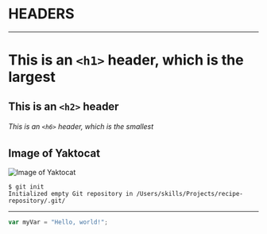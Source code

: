 # HEADERS
---
# This is an `<h1>` header, which is the largest

## This is an `<h2>` header

###### This is an `<h6>` header, which is the smallest

## Image of Yaktocat
![Image of Yaktocat](https://octodex.github.com/images/yaktocat.png)

```
$ git init
Initialized empty Git repository in /Users/skills/Projects/recipe-repository/.git/
```
---
``` javascript
var myVar = "Hello, world!";
```
